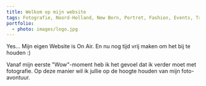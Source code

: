 ```yaml
---
title: Welkom op mijn website
tags: Fotografie, Noord-Holland, New Born, Portret, Fashion, Events, Travel
portfolio:
  - photo: images/logo.jpg
---
```


Yes... Mijn eigen Website is On Air. En nu nog tijd vrij maken om het bij te houden :)

<!--more-->

Vanaf mijn eerste "Wow"-moment heb ik het gevoel dat ik verder moet met fotografie.
Op deze manier wil ik jullie op de hoogte houden van mijn foto-avontuur.


